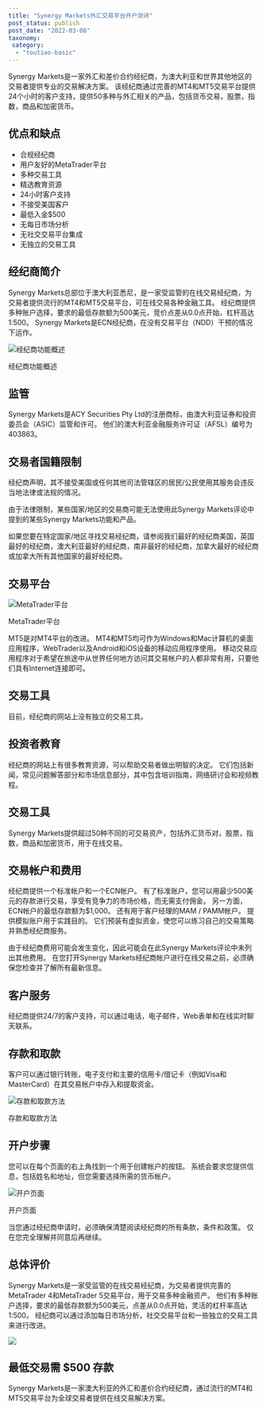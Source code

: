 ```yaml
---
title: "Synergy Markets外汇交易平台开户测评"
post_status: publish
post_date: "2022-03-08"
taxonomy:
 category: 
  - "toutiao-basic"
---
```


Synergy Markets是一家外汇和差价合约经纪商，为澳大利亚和世界其他地区的交易者提供专业的交易解决方案。 该经纪商通过完善的MT4和MT5交易平台提供24个小时的客户支持，提供50多种与外汇相关的产品，包括货币交易，股票，指数，商品和加密货币。

## 优点和缺点
- 合规经纪商
- 用户友好的MetaTrader平台
- 多种交易工具
- 精选教育资源
- 24小时客户支持
- 不接受美国客户
- 最低入金$500
- 无每日市场分析
- 无社交交易平台集成
- 无独立的交易工具


## 经纪商简介

Synergy Markets总部位于澳大利亚悉尼，是一家受监管的在线交易经纪商，为交易者提供流行的MT4和MT5交易平台，可在线交易各种金融工具。 经纪商提供多种账户选择，要求的最低存款额为500美元，竞价点差从0.0点开始，杠杆高达1:500。 Synergy Markets是ECN经纪商，在没有交易平台（NDD）干预的情况下运作。

![经纪商功能概述](https://cdn.fendou.la/funstoutiao/2020/11/Synergy-Markets-Review-Broker-Features-Overview.jpg "经纪商功能概述")

经纪商功能概述

## 监管

Synergy Markets是ACY Securities Pty Ltd的注册商标，由澳大利亚证券和投资委员会（ASIC）监管和许可。 他们的澳大利亚金融服务许可证（AFSL）编号为403863。

## 交易者国籍限制

经纪商声明，其不接受美国或任何其他司法管辖区的居民/公民使用其服务会违反当地法律或法规的情况。

由于法律限制，某些国家/地区的交易商可能无法使用此Synergy Markets评论中提到的某些Synergy Markets功能和产品。

如果您要在特定国家/地区寻找交易经纪商，请参阅我们最好的经纪商美国，英国最好的经纪商，澳大利亚最好的经纪商，南非最好的经纪商，加拿大最好的经纪商或加拿大所有其他国家的最好经纪商。

## 交易平台

![MetaTrader平台](https://cdn.fendou.la/funstoutiao/2020/11/Synergy-Markets-Review-MetaTrader-Platforms.jpg "MetaTrader平台")

MetaTrader平台

MT5是对MT4平台的改进。 MT4和MT5均可作为Windows和Mac计算机的桌面应用程序，WebTrader以及Android和iOS设备的移动应用程序使用。 移动交易应用程序对于希望在旅途中从世界任何地方访问其交易帐户的人都非常有用，只要他们具有Internet连接即可。

## 交易工具

目前，经纪商的网站上没有独立的交易工具。

## 投资者教育

经纪商的网站上有很多教育资源，可以帮助交易者做出明智的决定。 它们包括新闻，常见问题解答部分和市场信息部分，其中包含培训指南，网络研讨会和视频教程。

## 交易工具

Synergy Markets提供超过50种不同的可交易资产，包括外汇货币对，股票，指数，商品和加密货币，用于在线交易。

## 交易帐户和费用

经纪商提供一个标准帐户和一个ECN帐户。 有了标准账户，您可以用最少500美元的存款进行交易，享受有竞争力的市场价格，而无需支付佣金。 另一方面，ECN帐户的最低存款额为$1,000。 还有用于客户经理的MAM / PAMM帐户。 提供模拟账户用于实践目的。 它们预装有虚拟资金，使您可以练习自己的交易策略并熟悉经纪商服务。

由于经纪商费用可能会发生变化，因此可能会在此Synergy Markets评论中未列出其他费用。 在您打开Synergy Markets经纪商帐户进行在线交易之前，必须确保您检查并了解所有最新信息。

## 客户服务

经纪商提供24/7的客户支持，可以通过电话，电子邮件，Web表单和在线实时聊天联系。

## 存款和取款

客户可以通过银行转账，电子支付和主要的信用卡/借记卡（例如Visa和MasterCard）在其交易帐户中存入和提取资金。

![存款和取款方法](https://cdn.fendou.la/funstoutiao/2020/11/Synergy-Markets-Review-Deposit-And-Withdrawal-Methods.jpg "存款和取款方法")

存款和取款方法

## 开户步骤

您可以在每个页面的右上角找到一个用于创建帐户的按钮。 系统会要求您提供信息，包括姓名和地址，但您需要选择所需的货币帐户。

![开户页面](https://cdn.fendou.la/funstoutiao/2020/11/Synergy-Markets-Review-Account-Opening-Page-416x1024.jpg "开户页面")

开户页面

当您通过经纪商申请时，必须确保清楚阅读经纪商的所有条款，条件和政策。 仅在您完全理解并同意后再继续。

## 总体评价

Synergy Markets是一家受监管的在线交易经纪商，为交易者提供完善的MetaTrader 4和MetaTrader 5交易平台，用于交易多种金融资产。 他们有多种账户选择，要求的最低存款额为500美元，点差从0.0点开始，灵活的杠杆率高达1:500。 经纪商可以通过添加每日市场分析，社交交易平台和一些独立的交易工具来进行改进。

![](https://cdn.fendou.la/funstoutiao/2020/11/Synergy-Markets-Logo.png)

## 最低交易需 $500 存款

Synergy Markets是一家澳大利亚的外汇和差价合约经纪商，通过流行的MT4和MT5交易平台为全球交易者提供在线交易解决方案。
